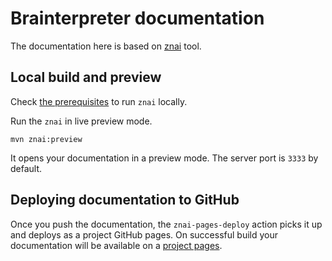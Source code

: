 # Brainterpreter documentation

The documentation here is based on [znai](https://github.com/testingisdocumenting/znai) tool.

## Local build and preview

Check [the prerequisites](https://testingisdocumenting.org/znai/znai-development/local-build/) to run `znai` locally.

Run the `znai` in live preview mode.

```shell
mvn znai:preview
```

It opens your documentation in a preview mode. 
The server port is `3333` by default.

## Deploying documentation to GitHub

Once you push the documentation, the `znai-pages-deploy` action picks it up and deploys as a project GitHub pages.
On successful build your documentation will be available on a [project pages](https://dimasmith.github.io/brainterpreter/).
